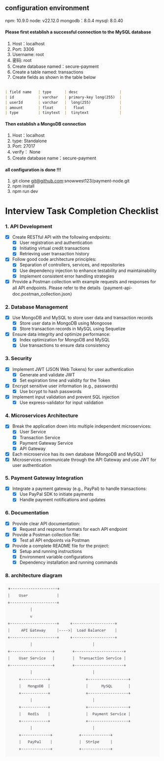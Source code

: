 ## configuration environment

npm: 10.9.0
node: v22.12.0
mongodb：8.0.4
mysql: 8.0.40

#### Please first establish a successful connection to the MySQL database
1. Host：localhost 
2. Port: 3306 
3. Username: root 
4. 密码: root
5. Create database named：secure-payment
5. Create a table named: transactions
6. Create fields as shown in the table below
```markdown

| field name   | type      | desc                   | 
| id           | varchar   | primary-key long(255)  |
| userId       | varchar   |  long(255)             |
| amount       | float     |   float                |
| type         | tinytext  |  tinytext              |
```
#### Then establish a MongoDB connection
1. Host：localhost 
2. type: Standalone
2. Port: 27017
3. verify： None 
4. Create database name：secure-payment

#### all configuration is done !!!


1. git clone git@github.com:snowwest123/payment-node.git
2. npm install 
3. npm run dev


# Interview Task Completion Checklist

### 1. **API Development**
- [x] Create RESTful API with the following endpoints:
  - [x] User registration and authentication
  - [x] Initiating virtual credit transactions
  - [x] Retrieving user transaction history
- [x] Follow good code architecture principles:
  - [x] Separation of controllers, services, and repositories
  - [x] Use dependency injection to enhance testability and maintainability
  - [x] Implement consistent error handling strategies
- [x] Provide a Postman collection with example requests and responses for all API endpoints. Please refer to the details（payment-api-doc.postman_collection.json）

### 2. **Database Management**
- [x] Use MongoDB and MySQL to store user data and transaction records
  - [x] Store user data in MongoDB using Mongoose
  - [x] Store transaction records in MySQL using Sequelize
- [x] Ensure data integrity and optimize performance:
  - [x] Index optimization for MongoDB and MySQL
  - [x] Use transactions to ensure data consistency

### 3. **Security**
- [x] Implement JWT (JSON Web Tokens) for user authentication
  - [x] Generate and validate JWT
  - [x] Set expiration time and validity for the Token
- [x] Encrypt sensitive user information (e.g., passwords)
  - [x] Use bcrypt to hash passwords
- [x] Implement input validation and prevent SQL injection
  - [x] Use express-validator for input validation

### 4. **Microservices Architecture**
- [x] Break the application down into multiple independent microservices:
  - [x] User Service
  - [x] Transaction Service
  - [x] Payment Gateway Service
  - [x] API Gateway
- [x] Each microservice has its own database (MongoDB and MySQL)
- [x] Microservices communicate through the API Gateway and use JWT for user authentication

### 5. **Payment Gateway Integration**
- [x] Integrate a payment gateway (e.g., PayPal) to handle transactions:
  - [x] Use PayPal SDK to initiate payments
  - [x] Handle payment notifications and updates

### 6. **Documentation**
- [x] Provide clear API documentation:
  - [x] Request and response formats for each API endpoint
- [x] Provide a Postman collection file:
  - [x] Test all API endpoints via Postman
- [x] Provide a complete README file for the project:
  - [x] Setup and running instructions
  - [x] Environment variable configurations
  - [x] Dependency installation and running commands

### 8. **architecture diagram**
![我的图片](./intro/arctice.png)
